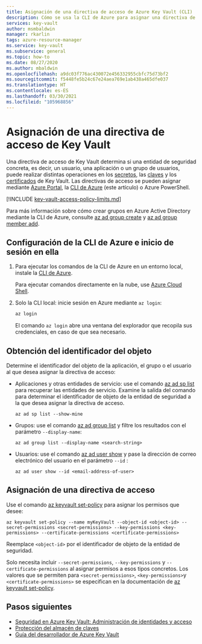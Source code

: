 ```yaml
---
title: Asignación de una directiva de acceso de Azure Key Vault (CLI)
description: Cómo se usa la CLI de Azure para asignar una directiva de acceso de Key Vault a una identidad de aplicación o una entidad de seguridad.
services: key-vault
author: msmbaldwin
manager: rkarlin
tags: azure-resource-manager
ms.service: key-vault
ms.subservice: general
ms.topic: how-to
ms.date: 08/27/2020
ms.author: mbaldwin
ms.openlocfilehash: a9dc03f776ac430072e456332955cbfc75d73bf2
ms.sourcegitcommit: f5448fe5b24c67e24aea769e1ab438a465dfe037
ms.translationtype: HT
ms.contentlocale: es-ES
ms.lasthandoff: 03/30/2021
ms.locfileid: "105968856"
---
```

# <a name="assign-a-key-vault-access-policy"></a>Asignación de una directiva de acceso de Key Vault

Una directiva de acceso de Key Vault determina si una entidad de seguridad concreta, es decir, un usuario, una aplicación o un grupo de usuarios, puede realizar distintas operaciones en los [secretos](../secrets/index.yml), las [claves](../keys/index.yml) y los [certificados](../certificates/index.yml) de Key Vault. Las directivas de acceso se pueden asignar mediante [Azure Portal](assign-access-policy-portal.md), la [CLI de Azure](assign-access-policy-powershell.md) (este artículo) o Azure PowerShell.

[!INCLUDE [key-vault-access-policy-limits.md](../../../includes/key-vault-access-policy-limits.md)]

Para más información sobre cómo crear grupos en Azure Active Directory mediante la CLI de Azure, consulte [az ad group create](/cli/azure/ad/group#az-ad-group-create) y [az ad group member add](/cli/azure/ad/group/member#az-ad-group-member-add).

## <a name="configure-the-azure-cli-and-sign-in"></a>Configuración de la CLI de Azure e inicio de sesión en ella

1. Para ejecutar los comandos de la CLI de Azure en un entorno local, instale la [CLI de Azure](/cli/azure/install-azure-cli).
 
    Para ejecutar comandos directamente en la nube, use [Azure Cloud Shell](../../cloud-shell/overview.md).

1. Solo la CLI local: inicie sesión en Azure mediante `az login`:

    ```bash
    az login
    ```

    El comando `az login` abre una ventana del explorador que recopila sus credenciales, en caso de que sea necesario.

## <a name="acquire-the-object-id"></a>Obtención del identificador del objeto

Determine el identificador del objeto de la aplicación, el grupo o el usuario al que desea asignar la directiva de acceso:

- Aplicaciones y otras entidades de servicio: use el comando [az ad sp list](/cli/azure/ad/sp#az-ad-sp-list) para recuperar las entidades de servicio. Examine la salida del comando para determinar el identificador de objeto de la entidad de seguridad a la que desea asignar la directiva de acceso.

    ```azurecli-interactive
    az ad sp list --show-mine
    ```

- Grupos: use el comando [az ad group list](/cli/azure/ad/group#az-ad-group-list) y filtre los resultados con el parámetro `--display-name`:

     ```azurecli-interactive
    az ad group list --display-name <search-string>
    ```

- Usuarios: use el comando [az ad user show](/cli/azure/ad/user#az-ad-user-show) y pase la dirección de correo electrónico del usuario en el parámetro `--id` :

    ```azurecli-interactive
    az ad user show --id <email-address-of-user>
    ```

## <a name="assign-the-access-policy"></a>Asignación de una directiva de acceso
    
Use el comando [az keyvault set-policy](/cli/azure/keyvault#az-keyvault-set-policy) para asignar los permisos que desee:

```azurecli-interactive
az keyvault set-policy --name myKeyVault --object-id <object-id> --secret-permissions <secret-permissions> --key-permissions <key-permissions> --certificate-permissions <certificate-permissions>
```

Reemplace `<object-id>` por el identificador de objeto de la entidad de seguridad.

Solo necesita incluir `--secret-permissions`, `--key-permissions` y `--certificate-permissions` al asignar permisos a esos tipos concretos. Los valores que se permiten para `<secret-permissions>`, `<key-permissions>`y `<certificate-permissions>` se especifican en la documentación de [az keyvault set-policy](/cli/azure/keyvault#az-keyvault-set-policy).

## <a name="next-steps"></a>Pasos siguientes

- [Seguridad en Azure Key Vault: Administración de identidades y acceso](security-overview.md#identity-management)
- [Protección del almacén de claves](secure-your-key-vault.md)
- [Guía del desarrollador de Azure Key Vault](developers-guide.md)